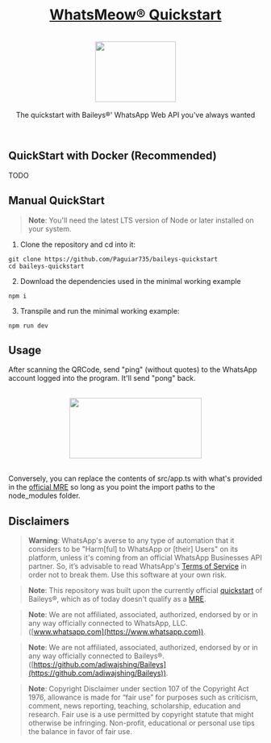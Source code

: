<h1 align="center"><a href="https://paguiar.link/whatsmeow-quickstart">WhatsMeow® Quickstart</a></h1>

<p align="center">
    <br>
  <a href="https://pixabay.com/vectors/run-sport-stand-success-ready-2872201/">
    <img src="https://cdn.pixabay.com/photo/2017/10/20/18/10/run-2872201_960_720.png" width="160px" height="120px"/>
  </a>
  <br><br>
  The quickstart with Baileys®' WhatsApp Web API you've always wanted 
  <br>
</p>

<br>

## QuickStart with Docker (Recommended)

TODO

<!-- ```sh
docker run paguiar735/baileys-quickstart
``` -->

## Manual QuickStart

> **Note**: You'll need the latest LTS version of Node or later installed on your system.

1. Clone the repository and cd into it:

```
git clone https://github.com/Paguiar735/baileys-quickstart
cd baileys-quickstart
```

2.  Download the dependencies used in the minimal working example

```
npm i
```

3.  Transpile and run the minimal working example:

```
npm run dev
```

## Usage

After scanning the QRCode, send "ping" (without quotes) to the WhatsApp account logged into the program. It'll send "pong" back.

<p align="center">
  <br>
    <img src="https://github.com/Paguiar735/whatsmeow-quickstart/raw/main/bot_in_action.jpg" width="262px" height="120px"/>
  <br><br>
</p>

Conversely, you can replace the contents of src/app.ts with what's provided in the [official MRE](https://github.com/adiwajshing/Baileys/blob/master/Example/example.ts) so long as you point the import paths to the node_modules folder.

## Disclaimers

> **Warning**: WhatsApp's averse to any type of automation that it considers to be "Harm[ful] to WhatsApp or [their] Users" on its platform, unless it's coming from an official WhatsApp Businesses API partner. So, it’s advisable to read WhatsApp's [Terms of Service](https://www.whatsapp.com/legal/terms-of-service) in order not to break them. Use this software at your own risk.

> **Note**: This repository was built upon the currently official [quickstart](https://github.com/adiwajshing/Baileys/blob/master/Example/example.ts) of Baileys®, which as of today doesn't qualify as a [MRE](https://en.wikipedia.org/wiki/Minimal_reproducible_example).

> **Note**: We are not affiliated, associated, authorized, endorsed by or in any way officially connected to WhatsApp, LLC. ([www.whatsapp.com](https://www.whatsapp.com)).

> **Note**: We are not affiliated, associated, authorized, endorsed by or in any way officially connected to Baileys®. ([https://github.com/adiwajshing/Baileys](https://github.com/adiwajshing/Baileys)).

> **Note**:
> Copyright Disclaimer under section 107 of the Copyright Act 1976, allowance is made for “fair use” for purposes such as criticism, comment, news reporting, teaching, scholarship, education and research.
> Fair use is a use permitted by copyright statute that might otherwise be infringing.
> Non-profit, educational or personal use tips the balance in favor of fair use.

